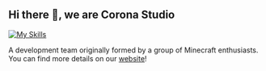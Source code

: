 ## Hi there 👋, we are Corona Studio

[![My Skills](https://skillicons.dev/icons?i=cs,dotnet,java,cpp,html,ts,nodejs)](https://skillicons.dev)

A development team originally formed by a group of Minecraft enthusiasts. You can find more details on our [website](https://corona.studio/)!
